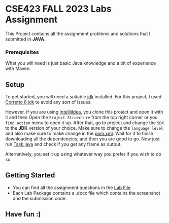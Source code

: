 # CSE423 FALL 2023 Labs Assignment

This Project contains all the assignment problems and solutions that I submitted in
**JAVA**.

### Prerequisites

What you will need is just basic Java knowledge and a bit of experience with Maven. 

## Setup

To get started, you will need a suitable [jdk](https://www.oracle.com/java/technologies/downloads/) installed.
For this project, I used [Corretto 8 jdk](https://docs.aws.amazon.com/corretto/latest/corretto-8-ug/downloads-list.html)
to avoid any sort of issues.

However, if you are using [IntellijIdea](https://www.jetbrains.com/idea/), you clone this project 
and open it with it and then Open the `Project Struecture` from the top
right corner or you `find action` menu to open it up.
After that, go to project and change the `SDK` 
to the **JDK** version of your choice.
Make sure to change the `language level` and 
also make sure to make change in the [pom.xml](pom.xml).
Wait for it to finish downloading all the 
dependencies, and then you are good to go.
Now just run [Task.java](src/main/java/Temp.java) and check if you get any frame as output.


Alternatively, you set it up using whatever way you prefer if you wish to do so.

## Getting Started
* You can find all the assignment questions in the [Lab File](/src/main/java/Lab%20Files)
* Each Lab Package contains a .docx file which contains the screenshot and the submission code.

## Have fun :)

